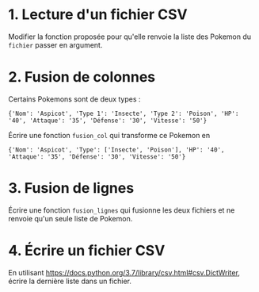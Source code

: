 # 1. Lecture d'un fichier CSV

Modifier la fonction proposée pour qu'elle renvoie la liste des Pokemon du `fichier` passer en argument.

# 2. Fusion de colonnes

Certains Pokemons sont de deux types :

```
{'Nom': 'Aspicot', 'Type 1': 'Insecte', 'Type 2': 'Poison', 'HP': '40', 'Attaque': '35', 'Défense': '30', 'Vitesse': '50'}
```

Écrire une fonction `fusion_col` qui transforme ce Pokemon en 

```
{'Nom': 'Aspicot', 'Type': ['Insecte', 'Poison'], 'HP': '40', 'Attaque': '35', 'Défense': '30', 'Vitesse': '50'}
```

# 3. Fusion de lignes

Écrire une fonction `fusion_lignes` qui fusionne les deux fichiers et ne renvoie qu'un seule liste de Pokemon.

# 4. Écrire un fichier CSV

En utilisant https://docs.python.org/3.7/library/csv.html#csv.DictWriter, écrire la dernière liste dans un fichier.